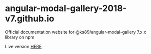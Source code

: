 # angular-modal-gallery-2018-v7.github.io
Official documentation website for @ks89/angular-modal-gallery 7.x.x library on npm


Live version [HERE](https://ks89.github.io/angular-modal-gallery-2018-v7.github.io/)
